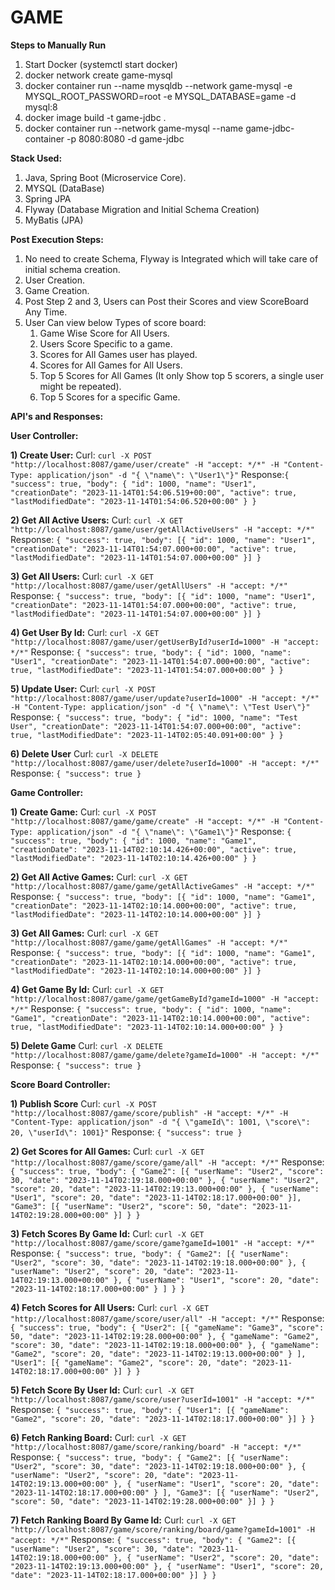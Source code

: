 # **GAME**

********Steps to Manually Run********

1) Start Docker (systemctl start docker)
2) docker network create game-mysql
3) docker container run --name mysqldb --network game-mysql -e MYSQL_ROOT_PASSWORD=root -e MYSQL_DATABASE=game -d mysql:8
4) docker image build -t game-jdbc .
5) docker container run --network game-mysql --name game-jdbc-container -p 8080:8080 -d game-jdbc
   
**Stack Used:** 
1. Java, Spring Boot (Microservice Core).
2. MYSQL (DataBase)
3. Spring JPA
4. Flyway (Database Migration and Initial Schema Creation)
5. MyBatis (JPA)

**Post Execution Steps:**
1. No need to create Schema, Flyway is Integrated which will take care of initial schema creation. 
2. User Creation. 
3. Game Creation. 
4. Post Step 2 and 3, Users can Post their Scores and view ScoreBoard Any Time.
5. User Can view below Types of score board:
   1) Game Wise Score for All Users.
   2) Users Score Specific to a game.
   3) Scores for All Games user has played.
   4) Scores for All Games for All Users.
   5) Top 5 Scores for All Games (It only Show top 5 scorers, a single user might be repeated).
   6) Top 5 Scores for a specific Game.

****API's and Responses:****

**User Controller:**

**1) Create User:**
   Curl: `curl -X POST "http://localhost:8087/game/user/create" -H "accept: */*" -H "Content-Type: application/json" -d "{ \"name\": \"User1\"}"`
   Response:`{
              "success": true,
              "body": {
                      "id": 1000,
                      "name": "User1",
                      "creationDate": "2023-11-14T01:54:06.519+00:00",
                      "active": true,
                      "lastModifiedDate": "2023-11-14T01:54:06.520+00:00"
                      }
              }`

**2) Get All Active Users:**
   Curl: `curl -X GET "http://localhost:8087/game/user/getAllActiveUsers" -H "accept: */*"`
   Response: `{
               "success": true,
               "body": [{
                         "id": 1000,
                         "name": "User1",
                         "creationDate": "2023-11-14T01:54:07.000+00:00",
                         "active": true,
                         "lastModifiedDate": "2023-11-14T01:54:07.000+00:00"
                         }]
               }`

**3) Get All Users:**
   Curl: `curl -X GET "http://localhost:8087/game/user/getAllUsers" -H "accept: */*"`
   Response: `{
               "success": true,
               "body": [{
                     "id": 1000,
                     "name": "User1",
                     "creationDate": "2023-11-14T01:54:07.000+00:00",
                     "active": true,
                     "lastModifiedDate": "2023-11-14T01:54:07.000+00:00"
                     }]
               }`

**4) Get User By Id:**
   Curl: `curl -X GET "http://localhost:8087/game/user/getUserById?userId=1000" -H "accept: */*"`
   Response: `{
               "success": true,
               "body": {
                       "id": 1000,
                       "name": "User1",
                       "creationDate": "2023-11-14T01:54:07.000+00:00",
                       "active": true,
                       "lastModifiedDate": "2023-11-14T01:54:07.000+00:00"
                       }
               }`

**5) Update User:**
   Curl: `curl -X POST "http://localhost:8087/game/user/update?userId=1000" -H "accept: */*" -H "Content-Type: application/json" -d "{ \"name\": \"Test User\"}"`
   Response: `{
               "success": true,
               "body": {
                       "id": 1000,
                       "name": "Test User",
                       "creationDate": "2023-11-14T01:54:07.000+00:00",
                       "active": true,
                       "lastModifiedDate": "2023-11-14T02:05:40.091+00:00"
                       }
               }`

**6) Delete User**
   Curl: `curl -X DELETE "http://localhost:8087/game/user/delete?userId=1000" -H "accept: */*"`
   Response: `{
               "success": true
              }`


****Game Controller:****

**1) Create Game:**
   Curl: `curl -X POST "http://localhost:8087/game/game/create" -H "accept: */*" -H "Content-Type: application/json" -d "{ \"name\": \"Game1\"}"`
   Response: `{
               "success": true,
               "body": {
                       "id": 1000,
                       "name": "Game1",
                       "creationDate": "2023-11-14T02:10:14.426+00:00",
                       "active": true,
                       "lastModifiedDate": "2023-11-14T02:10:14.426+00:00"
                       }
               }`

**2) Get All Active Games:**
   Curl: `curl -X GET "http://localhost:8087/game/game/getAllActiveGames" -H "accept: */*"`
   Response: `{
               "success": true,
               "body": [{
                       "id": 1000,
                       "name": "Game1",
                       "creationDate": "2023-11-14T02:10:14.000+00:00",
                       "active": true,
                       "lastModifiedDate": "2023-11-14T02:10:14.000+00:00"
                       }]
               }`

**3) Get All Games:**
   Curl: `curl -X GET "http://localhost:8087/game/game/getAllGames" -H "accept: */*"`
   Response: `{
               "success": true,
               "body": [{
                       "id": 1000,
                       "name": "Game1",
                       "creationDate": "2023-11-14T02:10:14.000+00:00",
                       "active": true,
                       "lastModifiedDate": "2023-11-14T02:10:14.000+00:00"
                       }]
               }`

**4) Get Game By Id:**
   Curl: `curl -X GET "http://localhost:8087/game/game/getGameById?gameId=1000" -H "accept: */*"`
   Response: `{
               "success": true,
               "body": {
                       "id": 1000,
                       "name": "Game1",
                       "creationDate": "2023-11-14T02:10:14.000+00:00",
                       "active": true,
                       "lastModifiedDate": "2023-11-14T02:10:14.000+00:00"
                       }
               }`

**5) Delete Game**
   Curl: `curl -X DELETE "http://localhost:8087/game/game/delete?gameId=1000" -H "accept: */*"`
   Response: `{
               "success": true
              }`


****Score Board Controller:****

**1) Publish Score**
   Curl: `curl -X POST "http://localhost:8087/game/score/publish" -H "accept: */*" -H "Content-Type: application/json" -d "{ \"gameId\": 1001, \"score\": 20, \"userId\": 1001}"`
   Response: `{
               "success": true
              }`

**2) Get Scores for All Games:**
   Curl: `curl -X GET "http://localhost:8087/game/score/game/all" -H "accept: */*"`
   Response: `{
               "success": true,
               "body": {
                      "Game2": [{
                             "userName": "User2",
                             "score": 30,
                             "date": "2023-11-14T02:19:18.000+00:00"
                               },
                             {
                              "userName": "User2",
                              "score": 20,
                              "date": "2023-11-14T02:19:13.000+00:00"
                              },
                             {
                             "userName": "User1",
                             "score": 20,
                             "date": "2023-11-14T02:18:17.000+00:00"
                             }],
                      "Game3": [{
                               "userName": "User2",
                               "score": 50,
                               "date": "2023-11-14T02:19:28.000+00:00"
                               }]
                      }
               }`

**3) Fetch Scores By Game Id:**
   Curl: `curl -X GET "http://localhost:8087/game/score/game?gameId=1001" -H "accept: */*"`
   Response: `{
               "success": true,
               "body": {
                     "Game2": [{
                                "userName": "User2",
                                "score": 30,
                                "date": "2023-11-14T02:19:18.000+00:00"
                                },
                                {
                                 "userName": "User2",
                                 "score": 20,
                                 "date": "2023-11-14T02:19:13.000+00:00"
                                 },
                                 {
                                 "userName": "User1",
                                 "score": 20,
                                 "date": "2023-11-14T02:18:17.000+00:00"
                                 }
                                 ]
                     }
               }`

**4) Fetch Scores for All Users:**
   Curl: `curl -X GET "http://localhost:8087/game/score/user/all" -H "accept: */*"`
   Response: `{
               "success": true,
               "body": {
                       "User2": [{
                                "gameName": "Game3",
                                "score": 50,
                                "date": "2023-11-14T02:19:28.000+00:00"
                                },
                                {
                                "gameName": "Game2",
                                "score": 30,
                                "date": "2023-11-14T02:19:18.000+00:00"
                                },
                                {
                                "gameName": "Game2",
                                "score": 20,
                                "date": "2023-11-14T02:19:13.000+00:00"
                                }
                                ],
                       "User1": [{
                                "gameName": "Game2",
                                "score": 20,
                                "date": "2023-11-14T02:18:17.000+00:00"
                                }]
                       }
               }`

**5) Fetch Score By User Id:**
   Curl: `curl -X GET "http://localhost:8087/game/score/user?userId=1001" -H "accept: */*"`
   Response: `{
              "success": true,
              "body": {
                      "User1": [{
                      "gameName": "Game2",
                      "score": 20,
                      "date": "2023-11-14T02:18:17.000+00:00"
                      }]
                      }
              }`

**6) Fetch Ranking Board:**
   Curl: `curl -X GET "http://localhost:8087/game/score/ranking/board" -H "accept: */*"`
   Response: `{
              "success": true,
              "body": {
                     "Game2": [{
                              "userName": "User2",
                              "score": 30,
                              "date": "2023-11-14T02:19:18.000+00:00"
                              },
                              {
                              "userName": "User2",
                              "score": 20,
                              "date": "2023-11-14T02:19:13.000+00:00"
                              },
                              {
                              "userName": "User1",
                              "score": 20,
                              "date": "2023-11-14T02:18:17.000+00:00"
                              }
                              ],
                     "Game3": [{
                              "userName": "User2",
                              "score": 50,
                              "date": "2023-11-14T02:19:28.000+00:00"
                              }]
                     }
              }`

**7) Fetch Ranking Board By Game Id:**
   Curl:  `curl -X GET "http://localhost:8087/game/score/ranking/board/game?gameId=1001" -H "accept: */*"`
   Response: `{
               "success": true,
               "body": {
                       "Game2": [{
                                 "userName": "User2",
                                 "score": 30,
                                 "date": "2023-11-14T02:19:18.000+00:00"
                                 },
                                 {
                                 "userName": "User2",
                                 "score": 20,
                                 "date": "2023-11-14T02:19:13.000+00:00"
                                 },
                                 {
                                 "userName": "User1",
                                 "score": 20,
                                 "date": "2023-11-14T02:18:17.000+00:00"
                                 }]
                       }
               }`